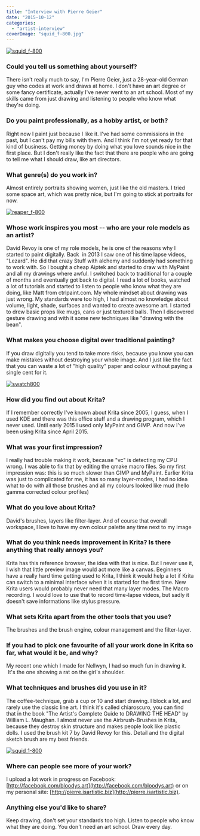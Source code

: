 ```yaml
---
title: "Interview with Pierre Geier"
date: "2015-10-12"
categories: 
  - "artist-interview"
coverImage: "squid_f-800.jpg"
---
```


[![squid_f-800](/images/posts/2015/squid_f-800.jpg)](/images/posts/2015/squid_f.jpg)

### Could you tell us something about yourself?

There isn't really much to say, I'm Pierre Geier, just a 28-year-old German guy who codes at work and draws at home. I don't have an art degree or some fancy certificate, actually I've never went to an art school. Most of my skills came from just drawing and listening to people who know what they're doing.

### Do you paint professionally, as a hobby artist, or both?

Right now I paint just because I like it. I've had some commissions in the past, but I can't pay my bills with them. And I think I'm not yet ready for that kind of business. Getting money by doing what you love sounds nice in the first place. But I don't really like the fact that there are people who are going to tell me what I should draw, like art directors.

### What genre(s) do you work in?

Almost entirely portraits showing women, just like the old masters. I tried some space art, which was pretty nice, but I'm going to stick at portraits for now.

[![reaper_f-800](/images/posts/2015/reaper_f-800.jpg)](/images/posts/2015/reaper_f.jpg)

### Whose work inspires you most -- who are your role models as an artist?

David Revoy is one of my role models, he is one of the reasons why I started to paint digitally. Back  in 2013 I saw one of his time lapse videos, "Lezard". He did that crazy Stuff with alchemy and suddenly had something to work with. So I bought a cheap Aiptek and started to draw with MyPaint  and all my drawings where awful. I switched back to traditional for a couple of months and eventually got back to digital. I read a lot of books, watched a lot of tutorials and started to listen to people who know what they are doing, like Matt from ctrlpaint.com. My whole mindset about drawing was just wrong. My standards were too high, I had almost no knowledge about volume, light, shade, surfaces and wanted to create awesome art. I started to drew basic props like mugs, cans or just textured balls. Then I discovered gesture drawing and with it some new techniques like "drawing with the bean".

### What makes you choose digital over traditional painting?

If you draw digitally you tend to take more risks, because you know you can make mistakes without destroying your whole image. And I just like the fact that you can waste a lot of "high quality" paper and colour without paying a single cent for it.

[![swatch800](/images/posts/2015/swatch800.png)](/images/posts/2015/swatch.png)

### How did you find out about Krita?

If I remember correctly I've known about Krita since 2005, I guess, when I used KDE and there was this office stuff and a drawing program, which I never used. Until early 2015 I used only MyPaint and GIMP. And now I've been using Krita since April 2015.

### What was your first impression?

I really had trouble making it work, because "vc" is detecting my CPU wrong. I was able to fix that by editing the qmake macro files. So my first impression was: this is so much slower than GIMP and MyPaint. Earlier Krita was just to complicated for me, it has so many layer-modes, I had no idea what to do with all those brushes and all my colours looked like mud (hello gamma corrected colour profiles)

### What do you love about Krita?

David's brushes, layers like filter-layer. And of course that overall workspace, I love to have my own colour palette any time next to my image

### What do you think needs improvement in Krita? Is there anything that really annoys you?

Krita has this reference browser, the idea with that is nice. But I never use it, I wish that little preview image would act more like a canvas. Beginners have a really hard time getting used to Krita, I think it would help a lot if Krita can switch to a minimal interface when it is started for the first time. New Krita users would probably never need that many layer modes. The Macro recording. I would love to use that to record time-lapse videos, but sadly it doesn't save informations like stylus pressure.

### What sets Krita apart from the other tools that you use?

The brushes and the brush engine, colour management and the filter-layer.

### If you had to pick one favourite of all your work done in Krita so far, what would it be, and why?

My recent one which I made for Nellwyn, I had so much fun in drawing it.  It's the one showing a rat on the girl's shoulder.

### What techniques and brushes did you use in it?

The coffee-technique, grab a cup or 10 and start drawing. I block a lot, and rarely use the classic line art. I think it's called chiaroscuro, you can find that in the book "The Artist's Complete Guide to DRAWING THE HEAD" by William L. Maughan. I almost never use the Airbrush-Brushes in Krita, because they destroy skin structure and makes people look like plastic dolls. I used the brush kit 7 by David Revoy for this. Detail and the digital sketch brush are my best friends.

[![squid_1-800](/images/posts/2015/squid_1-800.jpg)](/images/posts/2015/squid_1.jpg)

### Where can people see more of your work?

I upload a lot work in progress on Facebook: [http://facebook.com/bloodys.art](http://facebook.com/bloodys.art) or on my personal site: [http://pierre.isartistic.biz](http://pierre.isartistic.biz).

### Anything else you'd like to share?

Keep drawing, don't set your standards too high. Listen to people who know what they are doing. You don't need an art school. Draw every day.
